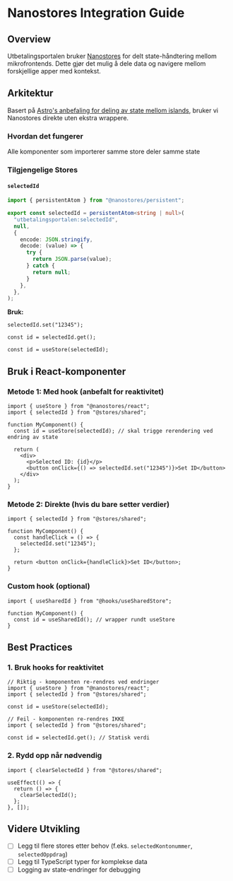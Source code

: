 # Nanostores Integration Guide

## Overview

Utbetalingsportalen bruker [Nanostores](https://github.com/nanostores/nanostores) for delt state-håndtering mellom mikrofrontends. Dette gjør det mulig å dele data og navigere mellom forskjellige apper med kontekst.

## Arkitektur

Basert på [Astro's anbefaling for deling av state mellom islands](https://docs.astro.build/en/recipes/sharing-state-islands/), bruker vi Nanostores direkte uten ekstra wrappere.

### Hvordan det fungerer

Alle komponenter som importerer samme store deler samme state

### Tilgjengelige Stores

#### `selectedId`

```typescript
import { persistentAtom } from "@nanostores/persistent";

export const selectedId = persistentAtom<string | null>(
  "utbetalingsportalen:selectedId",
  null,
  {
    encode: JSON.stringify,
    decode: (value) => {
      try {
        return JSON.parse(value);
      } catch {
        return null;
      }
    },
  },
);
```

**Bruk:**

```tsx
selectedId.set("12345");

const id = selectedId.get();

const id = useStore(selectedId);
```

## Bruk i React-komponenter

### Metode 1: Med hook (anbefalt for reaktivitet)

```tsx
import { useStore } from "@nanostores/react";
import { selectedId } from "@stores/shared";

function MyComponent() {
  const id = useStore(selectedId); // skal trigge rerendering ved endring av state

  return (
    <div>
      <p>Selected ID: {id}</p>
      <button onClick={() => selectedId.set("12345")}>Set ID</button>
    </div>
  );
}
```

### Metode 2: Direkte (hvis du bare setter verdier)

```tsx
import { selectedId } from "@stores/shared";

function MyComponent() {
  const handleClick = () => {
    selectedId.set("12345");
  };

  return <button onClick={handleClick}>Set ID</button>;
}
```

### Custom hook (optional)

```tsx
import { useSharedId } from "@hooks/useSharedStore";

function MyComponent() {
  const id = useSharedId(); // wrapper rundt useStore
}
```

## Best Practices

### 1. Bruk hooks for reaktivitet

```tsx
// Riktig - komponenten re-rendres ved endringer
import { useStore } from "@nanostores/react";
import { selectedId } from "@stores/shared";

const id = useStore(selectedId);
```

```tsx
// Feil - komponenten re-rendres IKKE
import { selectedId } from "@stores/shared";

const id = selectedId.get(); // Statisk verdi
```

### 2. Rydd opp når nødvendig

```tsx
import { clearSelectedId } from "@stores/shared";

useEffect(() => {
  return () => {
    clearSelectedId();
  };
}, []);
```

## Videre Utvikling

- [ ] Legg til flere stores etter behov (f.eks. `selectedKontonummer`, `selectedOppdrag`)
- [ ] Legg til TypeScript typer for komplekse data
- [ ] Logging av state-endringer for debugging
